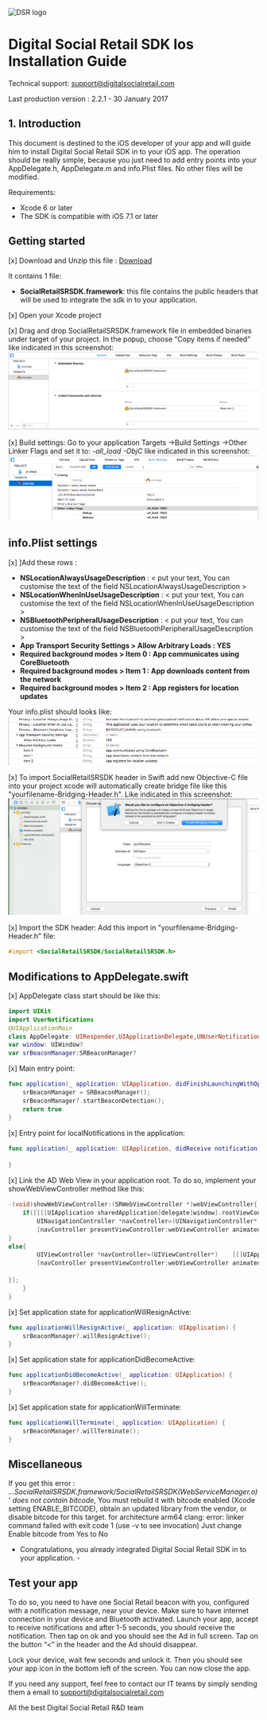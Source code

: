 ![DSR logo](http://cloud.digitalsocialretail.com/img/logo-long-v2.png)

# Digital Social Retail SDK Ios Installation Guide
Technical support: support@digitalsocialretail.com

Last production version : 2.2.1 - 30 January 2017

## 1. Introduction

This document is destined to the iOS developer of your app and will guide him to install Digital Social Retail SDK in to your iOS app. The operation should be really simple, because you just need to add entry points into your AppDelegate.h, AppDelegate.m and info.Plist files. No other files will be modified.

Requirements: 
- Xcode 6 or later
- The SDK is compatible with iOS 7.1 or later

## Getting started

[x] Download and Unzip this file : [Download](res/Digital_Social_Retail_SDK_iOS_v2.2.1.zip)

It contains 1 file:
- **SocialRetailSRSDK.framework**: this file contains the public headers that will be used to integrate the sdk in to your application.

[x] Open your Xcode project

[x] Drag and drop SocialRetailSRSDK.framework file in embedded binaries under target of your project. In the popup, choose “Copy items if needed”
like indicated in this screenshot:
![DSR import framework](res/importFramework.png)

[x] Build settings: Go to your application Targets ->Build Settings ->Other Linker Flags and set it to: *-all_load -ObjC* like indicated in this screenshot:
![DSR build settings](res/build-settings.png)

## info.Plist settings

[x] ]Add these rows :

- **NSLocationAlwaysUsageDescription** : < put your text, You can customise the text of the field NSLocationAlwaysUsageDescription >
- **NSLocationWhenInUseUsageDescription** : < put your text, You can customise the text of the field NSLocationWhenInUseUsageDescription >
- **NSBluetoothPeripheralUsageDescription** : < put your text, You can customise the text of the field NSBluetoothPeripheralUsageDescription >
- **App Transport Security Settings > Allow Arbitrary Loads : YES**
- **Required background modes > Item 0 : App communicates using CoreBluetooth**
- **Required background modes > Item 1 : App downloads content from the network**
- **Required background modes > Item 2 : App registers for location updates**

Your info.plist should looks like:
![DSR build settings](res/info-plist.png)

[x] To import SocialRetailSRSDK header in Swift add new Objective-C file into your project xcode will automatically create bridge file like this "yourfilename-Bridging-Header.h". Like indicated in this screenshot: 
![DSR build settings](res/importHeaderSwift.png)

[x] Import the SDK header: Add this import in "yourfilename-Bridging-Header.h" file:
```Objective-C
#import <SocialRetailSRSDK/SocialRetailSRSDK.h>
```

## Modifications to AppDelegate.swift
[x] AppDelegate class start should be like this:
```Swift
import UIKit
import UserNotifications
@UIApplicationMain
class AppDelegate: UIResponder,UIApplicationDelegate,UNUserNotificationCenterDelegate{
var window: UIWindow?
var srBeaconManager:SRBeaconManager?
```
[x] Main entry point:

```Swift
func application(_ application: UIApplication, didFinishLaunchingWithOptions launchOptions: [UIApplicationLaunchOptionsKey: Any]?) -> Bool {
    srBeaconManager = SRBeaconManager();
    srBeaconManager?.startBeaconDetection();
    return true
}
```


[x] Entry point for localNotifications in the application:

```Swift
func application(_ application: UIApplication, didReceive notification: UILocalNotification) {

}
```

[x] Link the AD Web View in your application root. To do so, implement your showWebViewController method like this:

```Objective-C
-(void)showWebViewController:(SRWebViewController *)webViewController{
    if([[[[UIApplication sharedApplication]delegate]window].rootViewController isKindOfClass:[UINavigationController class]]) {
        UINavigationController *navController=(UINavigationController*)    [[[UIApplication sharedApplication]delegate]window].rootViewController;
        [navController presentViewController:webViewController animated:YES completion:nil];
}
else{
        UIViewController *navController=(UIViewController*)    [[[UIApplication sharedApplication]delegate]window].rootViewController;
        [navController presentViewController:webViewController animated:YES completion:^{

}];
    }
}
```

[x] Set application state for applicationWillResignActive:

```Swift
func applicationWillResignActive(_ application: UIApplication) {
    srBeaconManager?.willResignActive();
}
```

[x] Set application state for applicationDidBecomeActive:

```Swift
func applicationDidBecomeActive(_ application: UIApplication) {
    srBeaconManager?.didBecomeActive();
}
```

[x] Set application state for applicationWillTerminate:

```Swift
func applicationWillTerminate(_ application: UIApplication) {
    srBeaconManager?.willTerminate();
}
```

## Miscellaneous
If you get this error : *...SocialRetailSRSDK.framework/SocialRetailSRSDK(WebServiceManager.o)' does not contain bitcode*, You must rebuild it with bitcode enabled (Xcode setting ENABLE_BITCODE), obtain an updated library from the vendor, or disable bitcode for this target. for architecture arm64 clang: error: linker command failed with exit code 1 (use -v to see invocation)
Just change Enable bitcode from Yes to No


-   Congratulations, you already integrated Digital Social Retail SDK in to your application.   -

## Test your app

To do so, you need to have one Social Retail beacon with you, configured with a notification message, near your device. Make sure to have internet connection in your device and Bluetooth activated. Launch your app, accept to receive notifications and after 1-5 seconds, you should receive the notification. Then tap on ok and you should see the Ad in full screen. Tap on the button “<” in the header and the Ad should disappear.

Lock your device, wait few seconds and unlock it. Then you should see your app icon in the bottom left of the screen. You can now close the app.

If you need any support, feel free to contact our IT teams by simply sending them a email to support@digitalsocialretail.com


All the best
Digital Social Retail R&D team

